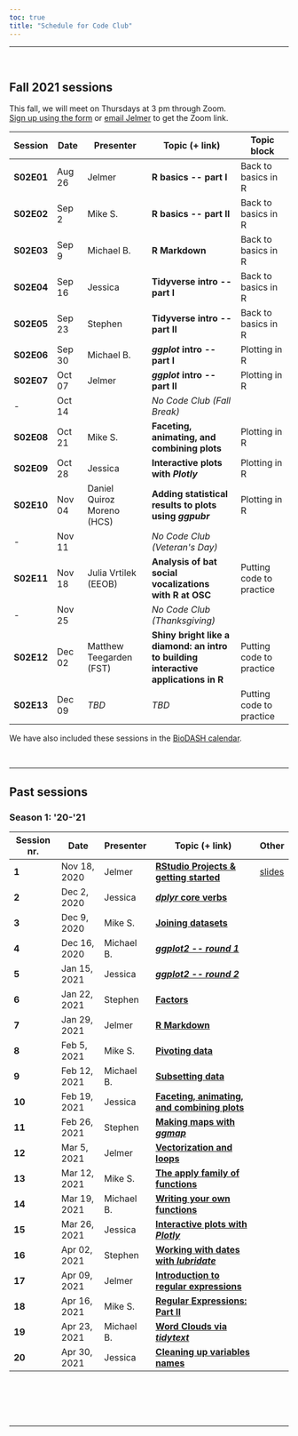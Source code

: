 ```yaml
---
toc: true
title: "Schedule for Code Club"
---
```


------------------------------------------------------------------------

<br>

## Fall 2021 sessions

This fall, we will meet on Thursdays at 3 pm through Zoom.  
[Sign up using the form](/codeclub-about/#sign-up) or [email Jelmer](mailto:poelstra.1@osu.edu) to get the Zoom link.

| Session | Date         | Presenter                  | Topic (+ link)                                     | Topic block                    |
|---------|--------------|----------------------------|----------------------------------------------------|--------------------------|
| **S02E01**  | Aug 26 | Jelmer                     | **R basics -- part I** | Back to basics in R      |
| **S02E02**  | Sep 2  | Mike S.                    | **R basics -- part II**                                | Back to basics in R      |
| **S02E03**  | Sep 9  | Michael B.                 | **R Markdown**                                         | Back to basics in R      |
| **S02E04**  | Sep 16 | Jessica                    | **Tidyverse intro -- part I**                         | Back to basics in R      |
| **S02E05**  | Sep 23 | Stephen                    | **Tidyverse intro -- part II**                        | Back to basics in R      |
| **S02E06**  | Sep 30 | Michael B.                 | ***ggplot* intro -- part I**                          | Plotting in R            |
| **S02E07**  | Oct 07 | Jelmer                     | ***ggplot* intro -- part II**                         | Plotting in R            |
| -           | Oct 14 |                            | _No Code Club (Fall Break)_                            |  |
| **S02E08**  | Oct 21 | Mike S.                    | **Faceting, animating, and combining plots**           | Plotting in R            |
| **S02E09**  | Oct 28 | Jessica                    | **Interactive plots with _Plotly_**                    | Plotting in R            |
| **S02E10**  | Nov 04 | Daniel Quiroz Moreno (HCS) | **Adding statistical results to plots <br> using _ggpubr_** | Plotting in R            |
| -           | Nov 11 |                            | _No Code Club (Veteran's Day)_                            |  |
| **S02E11**  | Nov 18 | Julia Vrtilek (EEOB)       | **Analysis of bat social vocalizations <br> with R at OSC** | Putting code to practice |
| -           | Nov 25 |                            | _No Code Club (Thanksgiving)_                            |  |
| **S02E12**  | Dec 02 | Matthew Teegarden (FST)                      | **Shiny bright like a diamond: an intro <br> to building interactive applications in R**                                          | Putting code to practice |
| **S02E13**  | Dec 09 | *TBD*                      | _TBD_                                              | Putting code to practice |

We have also included these sessions in the [BioDASH calendar](/events/#calendar).

<br>

------------------------------------------------------------------------

## Past sessions

### Season 1: '20-'21

| Session nr. | Date         | Presenter  | Topic (+ link)                                                                   | Other                   |
|-------------|--------------|------------|----------------------------------------------------------------------------------|-------------------------|
| **1**       | Nov 18, 2020 | Jelmer     | [**RStudio Projects & getting started**](/codeclub/01_backyard-birds/)           | [slides](/slides/CC01/) |
| **2**       | Dec 2, 2020  | Jessica    | [***dplyr*** **core verbs**](/codeclub/02_dplyr-core-verbs)                      |                         |
| **3**       | Dec 9, 2020  | Mike S.    | [**Joining datasets**](/codeclub/03_joining-datasets)                           |                         |
| **4**       | Dec 16, 2020 | Michael B. | [***ggplot2 -- round 1***](/codeclub/04_ggplot2)                                 |                         |
| **5**       | Jan 15, 2021 | Jessica    | [***ggplot2 -- round 2***](/codeclub/05_ggplot-round-2)                          |                         |
| **6**       | Jan 22, 2021 | Stephen    | [**Factors**](/codeclub/06_factors)                                              |                         |
| **7**       | Jan 29, 2021 | Jelmer     | [**R Markdown**](/codeclub/07_rmarkdown/)                                         |                         |
| **8**       | Feb 5, 2021  | Mike S.    | [**Pivoting data**](/codeclub/08_pivoting/)                                      |                         |
| **9**       | Feb 12, 2021 | Michael B. | [**Subsetting data**](/codeclub/09_subsetting/)                                  |                         |
| **10**      | Feb 19, 2021 | Jessica    | [**Faceting, animating, and combining plots**](/codeclub/10_faceting-animating/) |                         |
| **11**      | Feb 26, 2021 | Stephen    | [**Making maps with *ggmap***](/codeclub/11_ggplot-maps/)                         |                         |
| **12**      | Mar 5, 2021  | Jelmer     | [**Vectorization and loops**](/codeclub/12_loops/)                               |                         |
| **13**      | Mar 12, 2021 | Mike S.    | [**The apply family of functions**](/codeclub/13_apply)                          |                         |
| **14**      | Mar 19, 2021 | Michael B. | [**Writing your own functions**](/codeclub/14_functions/)                        |                         |
| **15**      | Mar 26, 2021 | Jessica    | [**Interactive plots with *Plotly***](/codeclub/15_plotly/)                      |                         |
| **16**      | Apr 02, 2021 | Stephen    | [**Working with dates with *lubridate***](/codeclub/16_lubridate/)               |                         |
| **17**      | Apr 09, 2021 | Jelmer     | [**Introduction to regular expressions**](/codeclub/17_regex/)                   |                         |
| **18**      | Apr 16, 2021 | Mike S.    | [**Regular Expressions: Part II**](/codeclub/18_regex2/)                         |                         |
| **19**      | Apr 23, 2021 | Michael B. | [**Word Clouds via *tidytext***](/codeclub/19_wordclouds/)                       |                         |
| **20**      | Apr 30, 2021 | Jessica    | [**Cleaning up variables names**](/codeclub/20_cleaning-up/)                     |                         |

<br/> <br/> <br/> <br/>

------------------------------------------------------------------------
